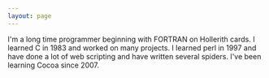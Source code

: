 ```yaml
---
layout: page
---
```


I'm a long time programmer beginning with FORTRAN on Hollerith cards.  I learned C in 1983 and worked on many projects.  I learned perl in 1997 and have done a lot of web scripting and have written several spiders.  I've been learning Cocoa since 2007.
